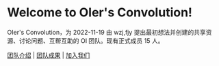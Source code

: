 # Welcome to OIer's Convolution!

OIer's Convolution，为 2022-11-19 由 wzj,fjy 提出最初想法并创建的共享资源、讨论问题、互帮互助的 OI 团队。现有正式成员 15 人。

[团队介绍](https://oiersconvolution.github.io/introduction/) | [团队成果](https://oiersconvolution.github.io/projects/) | [加入我们](https://oiersconvolution.github.io/join_us/)
